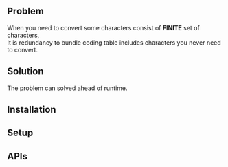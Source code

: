 ## Problem

When you need to convert some characters consist of **FINITE** set of characters,  
It is redundancy to bundle coding table includes characters you never need to convert.

## Solution

The problem can solved ahead of runtime.

## Installation
## Setup
## APIs
